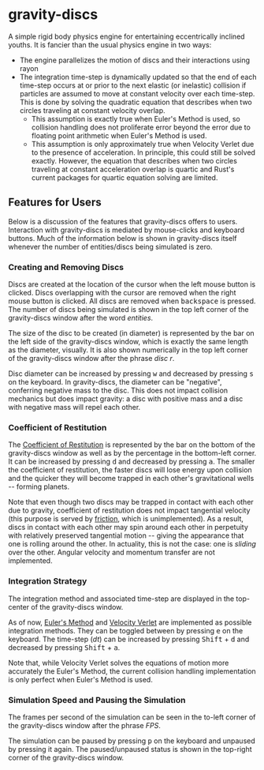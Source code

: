 # gravity-discs
A simple rigid body physics engine for entertaining eccentrically inclined youths. It is fancier than the usual physics engine in two ways:
* The engine parallelizes the motion of discs and their interactions using rayon
* The integration time-step is dynamically updated so that the end of each time-step occurs at or prior to the next elastic (or inelastic) collision if particles are assumed to move at constant velocity over each time-step.
  This is done by solving the quadratic equation that describes when two circles traveling at constant velocity overlap.
  - This assumption is exactly true when Euler's Method is used, so collision handling does not proliferate error beyond the error due to floating point arithmetic when Euler's Method is used. 
  - This assumption is only approximately true when Velocity Verlet due to the presence of acceleration. In principle, this could still be solved exactly. However, the equation that describes when two circles traveling at constant acceleration overlap is quartic and Rust's current packages for quartic equation solving are limited.

## Features for Users
Below is a discussion of the features that gravity-discs offers to users. 
Interaction with gravity-discs is mediated by mouse-clicks and keyboard buttons. 
Much of the information below is shown in gravity-discs itself whenever the number of entities/discs being simulated is zero.

### Creating and Removing Discs
Discs are created at the location of the cursor when the left mouse button is clicked. 
Discs overlapping with the cursor are removed when the right mouse button is clicked. 
All discs are removed when <kbd>backspace</kbd> is pressed.
The number of discs being simulated is shown in the top left corner of the gravity-discs window after the word *entities*.

The size of the disc to be created (in diameter) is represented by the bar on the left side of the gravity-discs window, which is exactly the same length as the diameter, visually. 
It is also shown numerically in the top left corner of the gravity-discs window after the phrase *disc r*.

Disc diameter can be increased by pressing <kbd>w</kbd> and decreased by pressing <kbd>s</kbd> on the keyboard.
In gravity-discs, the diameter can be "negative", conferring negative mass to the disc. 
This does not impact collision mechanics but does impact gravity: a disc with positive mass and a disc with negative mass will repel each other.

### Coefficient of Restitution
The [Coefficient of Restitution](https://en.wikipedia.org/wiki/Coefficient_of_restitution) is represented by the bar on the bottom of the gravity-discs window as well as by the percentage in the bottom-left corner. 
It can be increased by pressing <kbd>d</kbd> and decreased by pressing <kbd>a</kbd>. 
The smaller the coefficient of restitution, the faster discs will lose energy upon collision and the quicker they will become trapped in each other's gravitational wells -- 
forming planets.

Note that even though two discs may be trapped in contact with each other due to gravity, coefficient of restitution does not impact tangential velocity (this purpose is served by [friction](https://en.wikipedia.org/wiki/Friction), which is unimplemented).
As a result, discs in contact with each other may spin around each other in perpetuity with relatively preserved tangential motion -- giving the appearance that one is rolling around the other.
In actuality, this is not the case: one is *sliding* over the other. Angular velocity and momentum transfer are not implemented.

### Integration Strategy
The integration method and associated time-step are displayed in the top-center of the gravity-discs window.

As of now, [Euler's Method](https://en.wikipedia.org/wiki/Euler_method) and [Velocity Verlet](https://en.wikipedia.org/wiki/Verlet_integration#Velocity_Verlet) are implemented as possible integration methods. 
They can be toggled between by pressing <kbd>e</kbd> on the keyboard. The time-step (*dt*) can be increased by pressing <kbd>Shift</kbd> + <kbd>d</kbd> and decreased by pressing <kbd>Shift</kbd> + <kbd>a</kbd>. 

Note that, while Velocity Verlet solves the equations of motion more accurately the Euler's Method, the current collision handling implementation is only perfect when Euler's Method is used.

### Simulation Speed and Pausing the Simulation
The frames per second of the simulation can be seen in the to-left corner of the gravity-discs window after the phrase *FPS*.

The simulation can be paused by pressing <kbd>p</kbd> on the keyboard and unpaused by pressing it again. 
The paused/unpaused status is shown in the top-right corner of the gravity-discs window.
